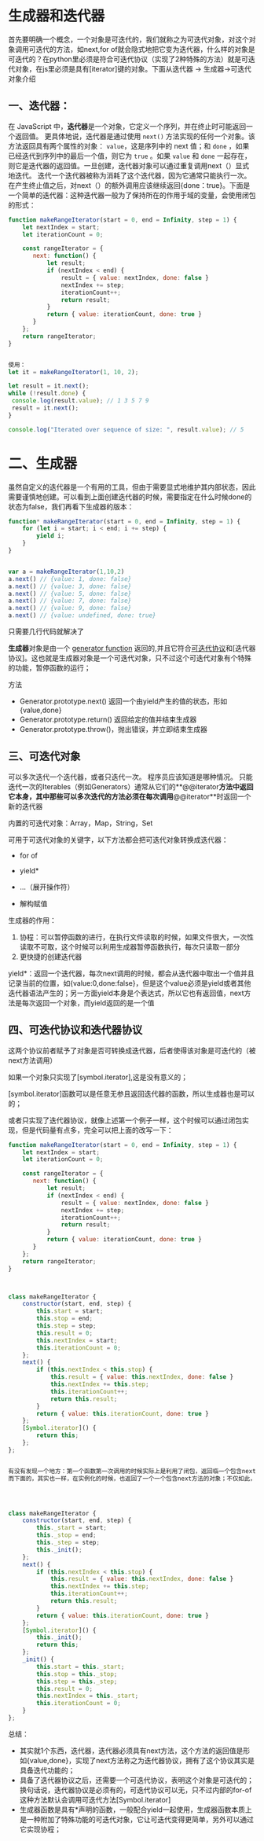 # 生成器和迭代器

首先要明确一个概念，一个对象是可迭代的，我们就称之为可迭代对象，对这个对象调用可迭代的方法，如next,for of就会隐式地把它变为迭代器，什么样的对象是可迭代的？在python里必须是符合可迭代协议（实现了2种特殊的方法）就是可迭代对象，在js里必须是具有[iterator]键的对象。下面从迭代器 -> 生成器->可迭代对象介绍

## 一、迭代器：

在 JavaScript 中，**迭代器**是一个对象，它定义一个序列，并在终止时可能返回一个返回值。 更具体地说，迭代器是通过使用 `next()` 方法实现的任何一个对象。该方法返回具有两个属性的对象： `value`，这是序列中的 next 值；和 `done` ，如果已经迭代到序列中的最后一个值，则它为 `true` 。如果 `value` 和 `done` 一起存在，则它是迭代器的返回值。一旦创建，迭代器对象可以通过重复调用next（）显式地迭代。 迭代一个迭代器被称为消耗了这个迭代器，因为它通常只能执行一次。 在产生终止值之后，对next（）的额外调用应该继续返回{done：true}。下面是一个简单的迭代器：这种迭代器一般为了保持所在的作用于域的变量，会使用闭包的形式：

```javascript
function makeRangeIterator(start = 0, end = Infinity, step = 1) {
    let nextIndex = start;
    let iterationCount = 0;

    const rangeIterator = {
       next: function() {
           let result;
           if (nextIndex < end) {
               result = { value: nextIndex, done: false }
               nextIndex += step;
               iterationCount++;
               return result;
           }
           return { value: iterationCount, done: true }
       }
    };
    return rangeIterator;
}


使用：
let it = makeRangeIterator(1, 10, 2);

let result = it.next();
while (!result.done) {
 console.log(result.value); // 1 3 5 7 9
 result = it.next();
}

console.log("Iterated over sequence of size: ", result.value); // 5
```





# 二、生成器

虽然自定义的迭代器是一个有用的工具，但由于需要显式地维护其内部状态，因此需要谨慎地创建。可以看到上面创建迭代器的时候，需要指定在什么时候done的状态为false，我们再看下生成器的版本：

```javascript
function* makeRangeIterator(start = 0, end = Infinity, step = 1) {
    for (let i = start; i < end; i += step) {
        yield i;
    }
}


var a = makeRangeIterator(1,10,2)
a.next() // {value: 1, done: false}
a.next() // {value: 3, done: false}
a.next() // {value: 5, done: false}
a.next() // {value: 7, done: false}
a.next() // {value: 9, done: false}
a.next() // {value: undefined, done: true}
```

只需要几行代码就解决了

**生成器**对象是由一个 [generator function](https://developer.mozilla.org/zh-CN/docs/Web/JavaScript/Reference/Statements/function*) 返回的,并且它符合[可迭代协议](https://developer.mozilla.org/zh-CN/docs/Web/JavaScript/Reference/Iteration_protocols#iterable)和[迭代器协议]。这也就是生成器对象是一个可迭代对象，只不过这个可迭代对象有个特殊的功能，暂停函数的运行；

方法

- Generator.prototype.next() 返回一个由yield产生的值的状态，形如{value,done}
- Generator.prototype.return() 返回给定的值并结束生成器
- Generator.prototype.throw()，抛出错误，并立即结束生成器

## 三、可迭代对象

可以多次迭代一个迭代器，或者只迭代一次。 程序员应该知道是哪种情况。 只能迭代一次的Iterables（例如Generators）通常从它们的**@@iterator**方法中返回它本身，其中那些可以多次迭代的方法必须在每次调用**@@iterator**时返回一个新的迭代器

内置的可迭代对象：Array，Map，String，Set

可用于可迭代对象的关键字，以下方法都会把可迭代对象转换成迭代器：

- for  of

- yield*

- ...（展开操作符）

- 解构赋值

  

生成器的作用：

1. 协程：可以暂停函数的进行，在执行文件读取的时候，如果文件很大，一次性读取不可取，这个时候可以利用生成器暂停函数执行，每次只读取一部分
2. 更快捷的创建迭代器





yield*：返回一个迭代器，每次next调用的时候，都会从迭代器中取出一个值并且记录当前的位置，如{value:0,done:false}，但是这个value必须是yield或者其他迭代器语法产生的；另一方面yield本身是个表达式，所以它也有返回值，next方法是每次返回一个对象，而yield返回的是一个值

## 四、可迭代协议和迭代器协议

这两个协议前者赋予了对象是否可转换成迭代器，后者使得该对象是可迭代的（被next方法调用）

如果一个对象只实现了[symbol.iterator],这是没有意义的；

[symbol.iterator]函数可以是任意无参且返回迭代器的函数，所以生成器也是可以的；

或者只实现了迭代器协议，就像上述第一个例子一样，这个时候可以通过闭包实现，但是代码量有点多，完全可以把上面的改写一下：

```javascript
function makeRangeIterator(start = 0, end = Infinity, step = 1) {
    let nextIndex = start;
    let iterationCount = 0;

    const rangeIterator = {
       next: function() {
           let result;
           if (nextIndex < end) {
               result = { value: nextIndex, done: false }
               nextIndex += step;
               iterationCount++;
               return result;
           }
           return { value: iterationCount, done: true }
       }
    };
    return rangeIterator;
}



class makeRangeIterator {
    constructor(start, end, step) {
        this.start = start;
        this.stop = end;
        this.step = step;
        this.result = 0;
        this.nextIndex = start;
        this.iterationCount = 0;
    };
    next() {
        if (this.nextIndex < this.stop) {
        	this.result = { value: this.nextIndex, done: false }
            this.nextIndex += this.step;
            this.iterationCount++;
            return this.result;
        }
        return { value: this.iterationCount, done: true }
    };
    [Symbol.iterator]() {
        return this;
    };
};


有没有发现一个地方：第一个函数第一次调用的时候实际上是利用了闭包，返回临一个包含next方法的对象，即迭代器
而下面的，其实也一样，在实例化的时候，也返回了一个一个包含next方法的对象；不仅如此，如果调用for-of方法的话，其内部本身也会调用[Symbol.iterator]，仍然是返回一个迭代器；是不是很巧妙,但是上面的可迭代对象每次实例化后，该对象只能使用一次，要想使用多次，可以类似于以下的一个做一个初始化的操作；




class makeRangeIterator {
    constructor(start, end, step) {
        this._start = start;
        this._stop = end;
        this._step = step;
        this._init();
    };
    next() {
        if (this.nextIndex < this.stop) {
        	this.result = { value: this.nextIndex, done: false }
            this.nextIndex += this.step;
            this.iterationCount++;
            return this.result;
        }
        return { value: this.iterationCount, done: true }
    };
    [Symbol.iterator]() {
        this._init();
        return this;
    };
    _init() {
		this.start = this._start;
    	this.stop = this._stop;
        this.step = this._step;
        this.result = 0;
        this.nextIndex = this._start;
        this.iterationCount = 0;
    }
};
```





总结：

- 其实就1个东西，迭代器，迭代器必须具有next方法，这个方法的返回值是形如{value,done}，实现了next方法称之为迭代器协议，拥有了这个协议其实是具备迭代功能的；
- 具备了迭代器协议之后，还需要一个可迭代协议，表明这个对象是可迭代的；换句话说，迭代器协议是必须有的，可迭代协议可以无，只不过内部的for-of这种方法默认会调用可迭代方法[Symbol.iterator]
- 生成器函数是具有*声明的函数，一般配合yield一起使用，生成器函数本质上是一种附加了特殊功能的可迭代对象，它让可迭代变得更简单，另外可以通过它实现协程；